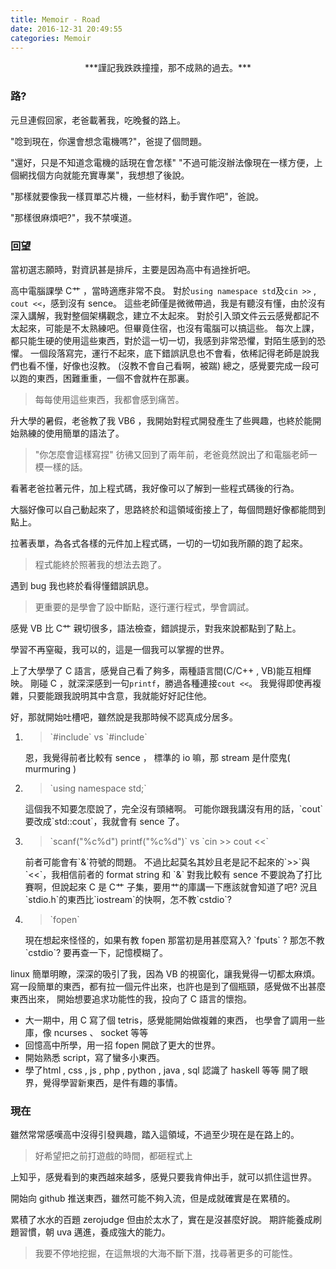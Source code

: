 ```yaml
---
title: Memoir - Road
date: 2016-12-31 20:49:55
categories: Memoir
---
```


<center>
***謹記我跌跌撞撞，那不成熟的過去。***
</center>

### 路?

元旦連假回家，老爸載著我，吃晚餐的路上。

"唸到現在，你還會想念電機嗎?"，爸提了個問題。

"還好，只是不知道念電機的話現在會怎樣"
"不過可能沒辦法像現在一樣方便，上個網找個方向就能充實專業"，我想想了後說。

"那樣就要像我一樣買單芯片機，一些材料，動手實作吧"，爸說。

"那樣很麻煩吧?"，我不禁嘆道。

### 回望

當初選志願時，對資訊甚是排斥，主要是因為高中有過挫折吧。

高中電腦課學 C艹 ，當時適應非常不良。
對於`using namespace std`及`cin >>` , `cout <<`，感到沒有 sence。
這些老師僅是微微帶過，我是有聽沒有懂，由於沒有深入講解，我對整個架構觀念，建立不太起來。
對於引入頭文件云云感覺都記不太起來，可能是不太熟練吧。但畢竟住宿，也沒有電腦可以搞這些。
每次上課，都只能生硬的使用這些東西，對於這一切一切，我感到非常恐懼，對陌生感到的恐懼。
一個段落寫完，運行不起來，底下錯誤訊息也不會看，依稀記得老師是說我們也看不懂，好像也沒教。
(沒教不會自己看啊，被踹)
總之，感覺要完成一段可以跑的東西，困難重重，一個不會就杵在那裏。

> 每每使用這些東西，我都會感到痛苦。

升大學的暑假，老爸教了我 VB6 ，我開始對程式開發產生了些興趣，也終於能開始熟練的使用簡單的語法了。

> "你怎麼會這樣寫捏"
彷彿又回到了兩年前，老爸竟然說出了和電腦老師一模一樣的話。

看著老爸拉著元件，加上程式碼，我好像可以了解到一些程式碼後的行為。

大腦好像可以自己動起來了，思路終於和這領域銜接上了，每個問題好像都能問到點上。

拉著表單，為各式各樣的元件加上程式碼，一切的一切如我所願的跑了起來。

> 程式能終於照著我的想法去跑了。

遇到 bug 我也終於看得懂錯誤訊息。

> 更重要的是學會了設中斷點，逐行運行程式，學會調試。

感覺 VB 比 C艹 親切很多，語法檢查，錯誤提示，對我來說都點到了點上。

學習不再窒礙，我可以的，這是一個我可以掌握的世界。

上了大學學了 C 語言，感覺自己看了夠多，兩種語言間(C/C++ , VB)能互相輝映。
剛碰 C ，就深深感到一句`printf`，勝過各種連接`cout <<`。
我覺得即使再複雜，只要能跟我說明其中含意，我就能好好記住他。

好，那就開始吐槽吧，雖然說是我那時候不認真成分居多。
<ol>
<li>
<blockquote>`#include<stdio.h>` vs `#include<iostream>`</blockquote>
恩，我覺得前者比較有 sence ， 標準的 io 嘛，那 stream 是什麼鬼( murmuring )
</li>
<li>
<blockquote>`using namespace std;`</blockquote>
這個我不知要怎麼說了，完全沒有頭緒啊。
可能你跟我講沒有用的話，`cout`要改成`std::cout`，我就會有 sence 了。
</li>
<li>
<blockquote>`scanf("%c%d") printf("%c%d")` vs `cin >> cout <<`</blockquote>
前者可能會有`&`符號的問題。
不過比起莫名其妙且老是記不起來的`>>`與`<<`，我相信前者的 format string 和 `&` 對我比較有 sence
不要說為了打比賽啊，但說起來 C 是 C艹 子集，要用艹的庫講一下應該就會知道了吧?
況且`stdio.h`的東西比`iostream`的快啊，怎不教`cstdio`?
</li>
<li>
<blockquote>`fopen` </blockquote>
現在想起來怪怪的，如果有教 fopen 那當初是用甚麼寫入? `fputs` ? 那怎不教 `cstdio`?
要再查一下，記憶模糊了。
</li>
</ol>

linux 簡單明瞭，深深的吸引了我，因為 VB 的視窗化，讓我覺得一切都太麻煩。
寫一段簡單的東西，都有拉一個元件出來，也許也是到了個瓶頸，感覺做不出甚麼東西出來，
開始想要追求功能性的我，投向了 C 語言的懷抱。

* 大一期中，用 C 寫了個 tetris，感覺能開始做複雜的東西，
也學會了調用一些庫，像 ncurses 、 socket 等等
* 回憶高中所學，用一招 fopen 開啟了更大的世界。
* 開始熟悉 script，寫了蠻多小東西。
* 學了html , css , js , php , python , java , sql 認識了 haskell 等等
  開了眼界，覺得學習新東西，是件有趣的事情。

### 現在

雖然常常感嘆高中沒得引發興趣，踏入這領域，不過至少現在是在路上的。
> 好希望把之前打遊戲的時間，都砸程式上


上知乎，感覺看到的東西越來越多，感覺只要我肯伸出手，就可以抓住這世界。

開始向 github 推送東西，雖然可能不夠入流，但是成就確實是在累積的。

累積了水水的百題 zerojudge 但由於太水了，實在是沒甚麼好說。
期許能養成刷題習慣，朝 uva 邁進，養成強大的能力。

> 我要不停地挖掘，在這無垠的大海不斷下潛，找尋著更多的可能性。
